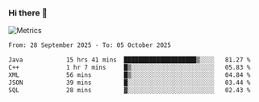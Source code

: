 ### Hi there 👋

![Metrics](https://github.com/radoapx/radoapx/blob/main/github-metrics.svg)

<!--START_SECTION:waka-->

```txt
From: 28 September 2025 - To: 05 October 2025

Java            15 hrs 41 mins  ████████████████████▒░░░░   81.27 %
C++             1 hr 7 mins     █▒░░░░░░░░░░░░░░░░░░░░░░░   05.83 %
XML             56 mins         █▒░░░░░░░░░░░░░░░░░░░░░░░   04.84 %
JSON            39 mins         █░░░░░░░░░░░░░░░░░░░░░░░░   03.44 %
SQL             28 mins         ▓░░░░░░░░░░░░░░░░░░░░░░░░   02.43 %
```

<!--END_SECTION:waka-->

<!--
**radoapx/radoapx** is a ✨ _special_ ✨ repository because its `README.md` (this file) appears on your GitHub profile.

Here are some ideas to get you started:

- 🔭 I’m currently working on ...
- 🌱 I’m currently learning ...
- 👯 I’m looking to collaborate on ...
- 🤔 I’m looking for help with ...
- 💬 Ask me about ...
- 📫 How to reach me: ...
- 😄 Pronouns: ...
- ⚡ Fun fact: ...
-->
